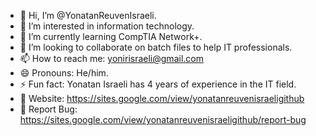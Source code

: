 - 👋 Hi, I’m @YonatanReuvenIsraeli.
- 👀 I’m interested in information technology.
- 🌱 I’m currently learning CompTIA Network+.
- 💞️ I’m looking to collaborate on batch files to help IT professionals.
- 📫 How to reach me: yonirisraeli@gmail.com
- 😄 Pronouns: He/him.
- ⚡ Fun fact: Yonatan Israeli has 4 years of experience in the IT field.
- 🔗 Website: https://sites.google.com/view/yonatanreuvenisraeligithub
- 🐛 Report Bug: https://sites.google.com/view/yonatanreuvenisraeligithub/report-bug

<!---
YonatanReuvenIsraeli/YonatanReuvenIsraeli is a ✨ special ✨ repository because its `README.md` (this file) appears on your GitHub profile.
You can click the Preview link to take a look at your changes.
--->
